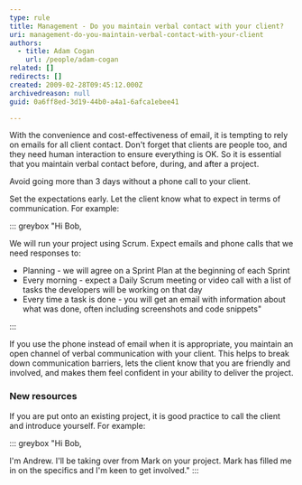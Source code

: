 ```yaml
---
type: rule
title: Management - Do you maintain verbal contact with your client?
uri: management-do-you-maintain-verbal-contact-with-your-client
authors:
  - title: Adam Cogan
    url: /people/adam-cogan
related: []
redirects: []
created: 2009-02-28T09:45:12.000Z
archivedreason: null
guid: 0a6ff8ed-3d19-44b0-a4a1-6afca1ebee41

---
```


With the convenience and cost-effectiveness of email, it is tempting to rely on emails for all client contact. Don't forget that clients are people too, and they need human interaction to ensure everything is OK. So it is essential that you maintain verbal contact before, during, and after a project. 

Avoid going more than 3 days without a phone call to your client.

<!--endintro-->

Set the expectations early. Let the client know what to expect in terms of communication. For example:

::: greybox
"Hi Bob,

We will run your project using Scrum. Expect emails and phone calls that we need responses to:

* Planning - we will agree on a Sprint Plan at the beginning of each Sprint
* Every morning - expect a Daily Scrum meeting or video call with a list of tasks the developers will be working on that day
* Every time a task is done - you will get an email with information about what was done, often including screenshots and code snippets"

:::

If you use the phone instead of email when it is appropriate, you maintain an open channel of verbal communication with your client. This helps to break down communication barriers, lets the client know that you are friendly and involved, and makes them feel confident in your ability to deliver the project.

### New resources

If you are put onto an existing project, it is good practice to call the client and introduce yourself. For example:

::: greybox
"Hi Bob,

I'm Andrew. I'll be taking over from Mark on your project. Mark has filled me in on the specifics and I'm keen to get involved."
:::
